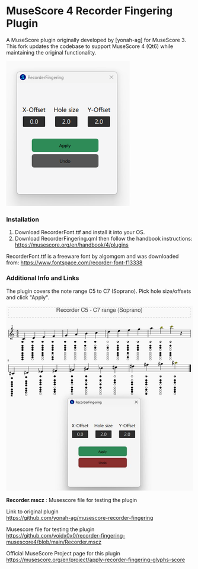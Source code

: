 # MuseScore 4 Recorder Fingering Plugin

A MuseScore plugin originally developed by [yonah-ag] for MuseScore 3.  
This fork updates the codebase to support MuseScore 4 (Qt6) while maintaining the original functionality.

![01](https://github.com/voidx0x0/recorder-fingering-musescore4/blob/main/images/Recorded01-UI.png)

### Installation

1. Download RecorderFont.ttf and install it into your OS.
2. Download RecorderFingering.qml then follow the handbook instructions: https://musescore.org/en/handbook/4/plugins

RecorderFont.ttf is a freeware font by algomgom and was downloaded from: https://www.fontspace.com/recorder-font-f13338

### Additional Info and Links

The plugin covers the note range C5 to C7 (Soprano).
Pick hole size/offsets and click "Apply".

![02](https://github.com/voidx0x0/recorder-fingering-musescore4/blob/main/images/Recorded02-UI.jpg)

**Recorder.mscz** : Musescore file for testing the plugin  

Link to original plugin  
https://github.com/yonah-ag/musescore-recorder-fingering

Musescore file for testing the plugin  
https://github.com/voidx0x0/recorder-fingering-musescore4/blob/main/Recorder.mscz

Official MuseScore Project page for this plugin  
https://musescore.org/en/project/apply-recorder-fingering-glyphs-score
